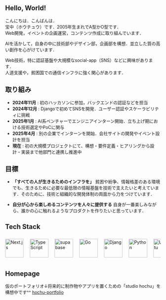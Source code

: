 ## Hello, World!
こんにちは．こんばんは．  
宝中（ホウチュウ）です．2005年生まれでA型かO型です．  
Web開発，イベントの企画運営，コンテンツ作成に取り組んでいます．

AIを活かして，自身の中に技術部やデザイン部，企画部を構想．並立した質の高い創作を心がけています．

Web技術，特に認証基盤や大規模なsocial-app（SNS）などに興味があります．  
人道支援や，貧困国での通信インフラに強く関心があります．

## 取り組み
- **2024年11月** : 初のハッカソンに参加，バックエンドの認証などを担当  
- **2024年12月** : Djangoで初めてSNSを開発．ユーザー認証やスケーラビリティに挑戦  
- **2025年1月** : AI系ベンチャーでエンジニアインターン開始．立ち上げ期における技術選定やPoCに関与  
- **2025年4月** : 別の企業でインターンを開始．会社サイトの開発やイベント設計を担当  
- **現在** : 初の大規模プロジェクトにて、構想・要件定義・ヒアリングから設計・実装まで他部門と連携し推進中

## 目標
- **「すべての人が生きるためのインフラを」**
貧困や紛争、情報格差のある環境でも、生きるために必要な最低限の情報基盤を技術で支えたいと考えています．そのために、技術と組織的な開発体制の両面から力をつけています．

- **自分が心から楽しめるコンテンツを人々に提供する**
自身が一番楽しみながら、誰かの心に触れるようなプロダクトを作りたいと思っています．

## Tech Stack
<div style="display: flex; overflow-x: auto; gap: 20px; padding: 10px 0;">            
  <img src="https://cdn.jsdelivr.net/gh/devicons/devicon@latest/icons/nextjs/nextjs-original.svg" height="60" alt="Next.js">
  <img src="https://cdn.jsdelivr.net/gh/devicons/devicon@latest/icons/typescript/typescript-original.svg" height="60" alt="TypeScript">
  <img src="https://cdn.jsdelivr.net/gh/devicons/devicon@latest/icons/supabase/supabase-original.svg" height="60" alt="supabase">
  <img src="https://cdn.jsdelivr.net/gh/devicons/devicon@latest/icons/go/go-original-wordmark.svg" height="60" alt="Go">
  <img src="https://cdn.jsdelivr.net/gh/devicons/devicon@latest/icons/django/django-plain-wordmark.svg" height="60" alt="Django">
  <img src="https://cdn.jsdelivr.net/gh/devicons/devicon@latest/icons/python/python-original.svg" height="60" alt="Python">
  <img src="https://cdn.jsdelivr.net/gh/devicons/devicon@latest/icons/ubuntu/ubuntu-original.svg" height="60" alt="Ubuntu">        
</div>

## Homepage
仮のポートフォリオ↓将来的に制作物やアプリを置くための「studio hochu」を構想中です^^
[hochu-portfolio](https://hochu-portfolio.vercel.app/)
